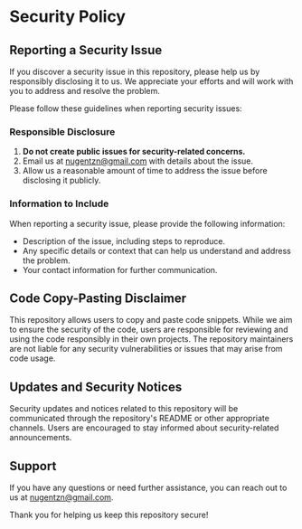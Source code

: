# Security Policy

## Reporting a Security Issue

If you discover a security issue in this repository, please help us by responsibly disclosing it to us. We appreciate your efforts and will work with you to address and resolve the problem.

Please follow these guidelines when reporting security issues:

### Responsible Disclosure

1. **Do not create public issues for security-related concerns.**
2. Email us at [nugentzn@gmail.com](mailto:nugentzn@gmail.com) with details about the issue.
3. Allow us a reasonable amount of time to address the issue before disclosing it publicly.

### Information to Include

When reporting a security issue, please provide the following information:

- Description of the issue, including steps to reproduce.
- Any specific details or context that can help us understand and address the problem.
- Your contact information for further communication.

## Code Copy-Pasting Disclaimer

This repository allows users to copy and paste code snippets. While we aim to ensure the security of the code, users are responsible for reviewing and using the code responsibly in their own projects. The repository maintainers are not liable for any security vulnerabilities or issues that may arise from code usage.

## Updates and Security Notices

Security updates and notices related to this repository will be communicated through the repository's README or other appropriate channels. Users are encouraged to stay informed about security-related announcements.

## Support

If you have any questions or need further assistance, you can reach out to us at [nugentzn@gmail.com](mailto:nugentzn@gmail.com).

Thank you for helping us keep this repository secure!
